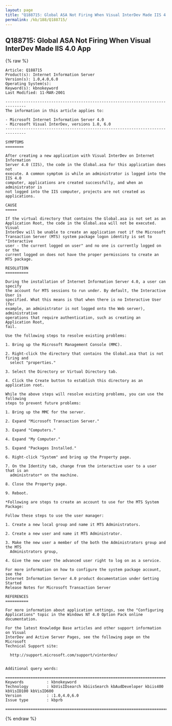 ```yaml
---
layout: page
title: "Q188715: Global ASA Not Firing When Visual InterDev Made IIS 4.0 App"
permalink: /kb/188/Q188715/
---
```


## Q188715: Global ASA Not Firing When Visual InterDev Made IIS 4.0 App

{% raw %}

	Article: Q188715
	Product(s): Internet Information Server
	Version(s): 1.0,4.0,6.0
	Operating System(s): 
	Keyword(s): kbnokeyword
	Last Modified: 11-MAR-2001
	
	-------------------------------------------------------------------------------
	The information in this article applies to:
	
	- Microsoft Internet Information Server 4.0 
	- Microsoft Visual InterDev, versions 1.0, 6.0 
	-------------------------------------------------------------------------------
	
	SYMPTOMS
	========
	
	After creating a new application with Visual InterDev on Internet Information
	Server 4.0 (IIS), the code in the Global.asa for this application does not
	execute. A common symptom is while an administrator is logged into the IIS 4.0
	computer, applications are created successfully, and when an administrator is
	not logged into the IIS computer, projects are not created as applications.
	
	CAUSE
	=====
	
	If the virtual directory that contains the Global.asa is not set as an
	Application Root, the code in the Global.asa will not be executed. Visual
	InterDev will be unable to create an application root if the Microsoft
	Transaction Server (MTS) system package logon identity is set to "Interactive
	user - the current logged on user" and no one is currently logged on or the
	current logged on does not have the proper permissions to create an MTS package.
	
	RESOLUTION
	==========
	
	During the installation of Internet Information Server 4.0, a user can specify
	the account for MTS sessions to run under. By default, the Interactive User is
	specified. What this means is that when there is no Interactive User (for
	example, an administrator is not logged onto the Web server), administrative
	operations that require authentication, such as creating an Application Root,
	fail.
	
	Use the following steps to resolve existing problems:
	
	1. Bring up the Microsoft Management Console (MMC).
	
	2. Right-click the directory that contains the Global.asa that is not firing and
	  select "properties."
	
	3. Select the Directory or Virtual Directory tab.
	
	4. Click the Create button to establish this directory as an application root.
	
	While the above steps will resolve existing problems, you can use the following
	steps to prevent future problems:
	
	1. Bring up the MMC for the server.
	
	2. Expand "Microsoft Transaction Server."
	
	3. Expand "Computers."
	
	4. Expand "My Computer."
	
	5. Expand "Packages Installed."
	
	6. Right-click "System" and bring up the Property page.
	
	7. On the Identity tab, change from the interactive user to a user that is an
	  administrator* on the machine.
	
	8. Close the Property page.
	
	9. Reboot.
	
	*Following are steps to create an account to use for the MTS System Package:
	
	Follow these steps to use the user manager:
	
	1. Create a new local group and name it MTS Administrators.
	
	2. Create a new user and name it MTS Administrator.
	
	3. Make the new user a member of the both the Administrators group and the MTS
	  Administrators group,
	
	4. Give the new user the advanced user right to log on as a service.
	
	For more information on how to configure the system package account, see the
	Internet Information Server 4.0 product documentation under Getting Started
	Release Notes for Microsoft Transaction Server
	
	REFERENCES
	==========
	
	For more information about application settings, see the "Configuring
	Applications" topic in the Windows NT 4.0 Option Pack online documentation.
	
	For the latest Knowledge Base articles and other support information on Visual
	InterDev and Active Server Pages, see the following page on the Microsoft
	Technical Support site:
	
	  http://support.microsoft.com/support/vinterdev/
	
	
	Additional query words:
	
	======================================================================
	Keywords          : kbnokeyword 
	Technology        : kbVisIDsearch kbiisSearch kbAudDeveloper kbiis400 kbVisID100 kbVisID600
	Version           : :1.0,4.0,6.0
	Issue type        : kbprb
	
	=============================================================================
	

{% endraw %}
